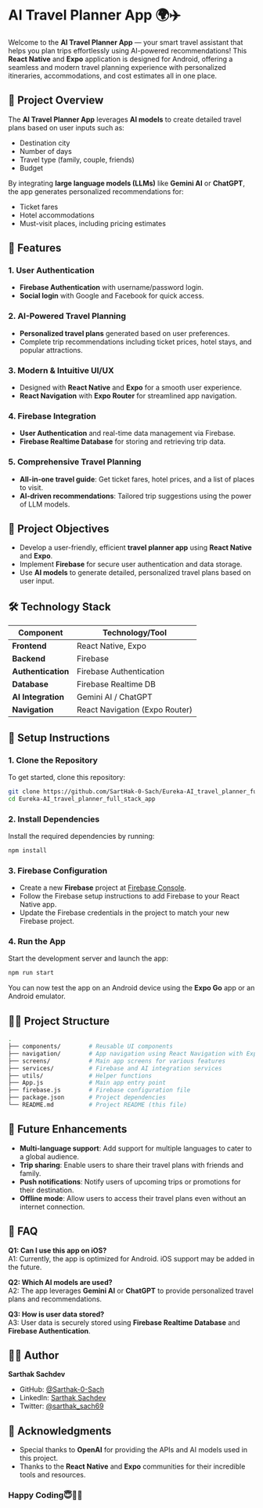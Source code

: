 # AI Travel Planner App 🌍✈️

Welcome to the **AI Travel Planner App** — your smart travel assistant that helps you plan trips effortlessly using AI-powered recommendations! This **React Native** and **Expo** application is designed for Android, offering a seamless and modern travel planning experience with personalized itineraries, accommodations, and cost estimates all in one place.

## 📱 Project Overview

The **AI Travel Planner App** leverages **AI models** to create detailed travel plans based on user inputs such as:
- Destination city
- Number of days
- Travel type (family, couple, friends)
- Budget

By integrating **large language models (LLMs)** like **Gemini AI** or **ChatGPT**, the app generates personalized recommendations for:
- Ticket fares
- Hotel accommodations
- Must-visit places, including pricing estimates

## 🚀 Features

### 1. User Authentication
- **Firebase Authentication** with username/password login.
- **Social login** with Google and Facebook for quick access.

### 2. AI-Powered Travel Planning
- **Personalized travel plans** generated based on user preferences.
- Complete trip recommendations including ticket prices, hotel stays, and popular attractions.

### 3. Modern & Intuitive UI/UX
- Designed with **React Native** and **Expo** for a smooth user experience.
- **React Navigation** with **Expo Router** for streamlined app navigation.

### 4. Firebase Integration
- **User Authentication** and real-time data management via Firebase.
- **Firebase Realtime Database** for storing and retrieving trip data.

### 5. Comprehensive Travel Planning
- **All-in-one travel guide**: Get ticket fares, hotel prices, and a list of places to visit.
- **AI-driven recommendations**: Tailored trip suggestions using the power of LLM models.

## 🎯 Project Objectives

- Develop a user-friendly, efficient **travel planner app** using **React Native** and **Expo**.
- Implement **Firebase** for secure user authentication and data storage.
- Use **AI models** to generate detailed, personalized travel plans based on user input.

## 🛠️ Technology Stack

| Component           | Technology/Tool         |
|---------------------|-------------------------|
| **Frontend**        | React Native, Expo       |
| **Backend**         | Firebase                 |
| **Authentication**  | Firebase Authentication  |
| **Database**        | Firebase Realtime DB     |
| **AI Integration**  | Gemini AI / ChatGPT      |
| **Navigation**      | React Navigation (Expo Router) |

## 📖 Setup Instructions

### 1. Clone the Repository
To get started, clone this repository:

```bash
git clone https://github.com/SartHak-0-Sach/Eureka-AI_travel_planner_full_stack_app.git
cd Eureka-AI_travel_planner_full_stack_app
```

### 2. Install Dependencies
Install the required dependencies by running:

```bash
npm install
```

### 3. Firebase Configuration
- Create a new **Firebase** project at [Firebase Console](https://console.firebase.google.com/).
- Follow the Firebase setup instructions to add Firebase to your React Native app.
- Update the Firebase credentials in the project to match your new Firebase project.

### 4. Run the App
Start the development server and launch the app:

```bash
npm run start
```

You can now test the app on an Android device using the **Expo Go** app or an Android emulator.

## 🧑‍💻 Project Structure

```bash
.
├── components/        # Reusable UI components
├── navigation/        # App navigation using React Navigation with Expo Router
├── screens/           # Main app screens for various features
├── services/          # Firebase and AI integration services
├── utils/             # Helper functions
├── App.js             # Main app entry point
├── firebase.js        # Firebase configuration file
├── package.json       # Project dependencies
└── README.md          # Project README (this file)
```

## 🔮 Future Enhancements

- **Multi-language support**: Add support for multiple languages to cater to a global audience.
- **Trip sharing**: Enable users to share their travel plans with friends and family.
- **Push notifications**: Notify users of upcoming trips or promotions for their destination.
- **Offline mode**: Allow users to access their travel plans even without an internet connection.

## 💬 FAQ

**Q1: Can I use this app on iOS?**  
A1: Currently, the app is optimized for Android. iOS support may be added in the future.

**Q2: Which AI models are used?**  
A2: The app leverages **Gemini AI** or **ChatGPT** to provide personalized travel plans and recommendations.

**Q3: How is user data stored?**  
A3: User data is securely stored using **Firebase Realtime Database** and **Firebase Authentication**.

## 👨‍💻 Author

**Sarthak Sachdev**

- GitHub: [@Sarthak-0-Sach](https://github.com/Sarthak-0-Sach)
- LinkedIn: [Sarthak Sachdev](https://www.linkedin.com/in/sarthak2004/)
- Twitter: [@sarthak_sach69](https://twitter.com/sarthak_sach69)

## 🙌 Acknowledgments

- Special thanks to **OpenAI** for providing the APIs and AI models used in this project.
- Thanks to the **React Native** and **Expo** communities for their incredible tools and resources.

### Happy Coding😇✌🏻

